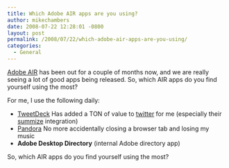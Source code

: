 ```yaml
---
title: Which Adobe AIR apps are you using?
author: mikechambers
date: 2008-07-22 12:28:01 -0800
layout: post
permalink: /2008/07/22/which-adobe-air-apps-are-you-using/
categories:
  - General
---
```



[Adobe AIR][1] has been out for a couple of months now, and we are really seeing a lot of good apps being released. So, which AIR apps do you find yourself using the most?

For me, I use the following daily:

*   [TweetDeck][2] Has added a TON of value to [twitter][3] for me (especially their [summize][4] integration)
*   [Pandora][5] No more accidentally closing a browser tab and losing my music
*   **Adobe Desktop Directory** (internal Adobe directory app)

So, which AIR apps do you find yourself using the most?

 [1]: http://www.adobe.com/go/air
 [2]: http://www.tweetdeck.com
 [3]: http://www.twitter.com
 [4]: http://www.summize.com/
 [5]: http://www.pandora.com/desktop